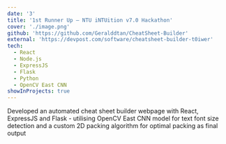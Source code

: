 ```yaml
---
date: '3'
title: '1st Runner Up – NTU iNTUition v7.0 Hackathon'
cover: './image.png'
github: 'https://github.com/Geralddtan/CheatSheet-Builder'
external: 'https://devpost.com/software/cheatsheet-builder-t0iwer'
tech:
  - React
  - Node.js
  - ExpressJS
  - Flask
  - Python
  - OpenCV East CNN
showInProjects: true
---
```


Developed an automated cheat sheet builder webpage with React, ExpressJS and Flask - utilising OpenCV East CNN model for text font size detection and a custom 2D packing algorithm for optimal packing as final output
